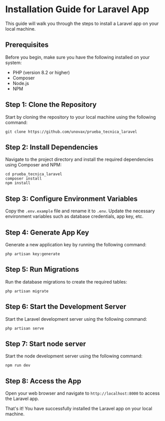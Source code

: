 # Installation Guide for Laravel App

This guide will walk you through the steps to install a Laravel app on your local machine.

## Prerequisites
Before you begin, make sure you have the following installed on your system:
- PHP (version 8.2 or higher)
- Composer
- Node.js
- NPM

## Step 1: Clone the Repository
Start by cloning the repository to your local machine using the following command:
```
git clone https://github.com/unovax/prueba_tecnica_laravel
```

## Step 2: Install Dependencies
Navigate to the project directory and install the required dependencies using Composer and NPM:
```
cd prueba_tecnica_laravel
composer install
npm install
```

## Step 3: Configure Environment Variables
Copy the `.env.example` file and rename it to `.env`. Update the necessary environment variables such as database credentials, app key, etc.

## Step 4: Generate App Key
Generate a new application key by running the following command:
```
php artisan key:generate
```

## Step 5: Run Migrations
Run the database migrations to create the required tables:
```
php artisan migrate
```

## Step 6: Start the Development Server
Start the Laravel development server using the following command:
```
php artisan serve
```
## Step 7: Start node server

Start the node development server using the following command:
```
npm run dev
```

## Step 8: Access the App
Open your web browser and navigate to `http://localhost:8000` to access the Laravel app.

That's it! You have successfully installed the Laravel app on your local machine.
